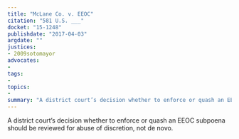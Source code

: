 ```yaml
---
title: "McLane Co. v. EEOC"
citation: "581 U.S. ___"
docket: "15-1248"
publishdate: "2017-04-03"
argdate: ""
justices:
- 2009sotomayor
advocates:
- 
tags:
- 
topics:
- 
summary: "A district court’s decision whether to enforce or quash an EEOC subpoena should be reviewed for abuse of discretion, not de novo."
---
```

A district court’s decision whether to enforce or quash an EEOC subpoena should be reviewed for abuse of discretion, not de novo.

